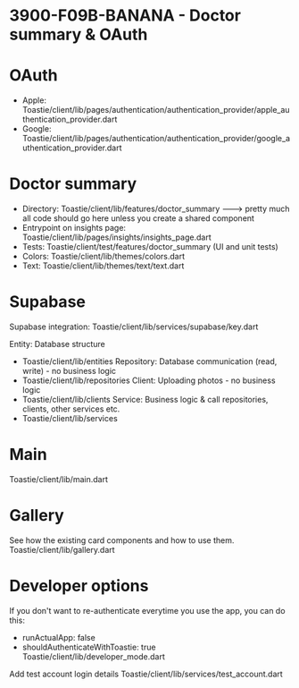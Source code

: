 # 3900-F09B-BANANA - Doctor summary & OAuth

# OAuth
- Apple: Toastie/client/lib/pages/authentication/authentication_provider/apple_authentication_provider.dart
- Google: Toastie/client/lib/pages/authentication/authentication_provider/google_authentication_provider.dart

# Doctor summary
- Directory: Toastie/client/lib/features/doctor_summary ---> pretty much all code should go here unless you create a shared component
- Entrypoint on insights page: Toastie/client/lib/pages/insights/insights_page.dart
- Tests: Toastie/client/test/features/doctor_summary (UI and unit tests)
- Colors: Toastie/client/lib/themes/colors.dart
- Text: Toastie/client/lib/themes/text/text.dart

# Supabase 
Supabase integration: Toastie/client/lib/services/supabase/key.dart

Entity: Database structure
- Toastie/client/lib/entities
Repository: Database communication (read, write) - no business logic
- Toastie/client/lib/repositories
Client: Uploading photos - no business logic
- Toastie/client/lib/clients
Service: Business logic & call repositories, clients, other services etc.
- Toastie/client/lib/services

# Main
Toastie/client/lib/main.dart

# Gallery
See how the existing card components and how to use them.
Toastie/client/lib/gallery.dart

# Developer options
If you don't want to re-authenticate everytime you use the app, you can do this:
- runActualApp: false
- shouldAuthenticateWithToastie: true
Toastie/client/lib/developer_mode.dart

Add test account login details Toastie/client/lib/services/test_account.dart
